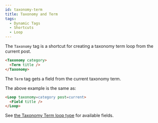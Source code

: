 ```yaml
---
id: taxonomy-term
title: Taxonomy and Term
tags:
  - Dynamic Tags
  - Shortcuts
  - Loop
---
```

The `Taxonomy` tag is a shortcut for creating a taxonomy term loop from the current post.

```html
<Taxonomy category>
  <Term title />
</Taxonomy>
```

The `Term` tag gets a field from the current taxonomy term.

The above example is the same as:

```html
<Loop taxonomy=category post=current>
  <Field title />
</Loop>
```

See [the Taxonomy Term loop type](/docs/dynamic-tags/Loop/taxonomy-term#fields) for available fields.